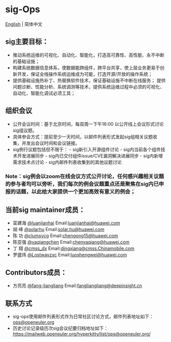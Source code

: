 # sig-Ops
[English](./README.md) | 简体中文

## sig主要目标：
- 推动系统运维的可视化、自动化、智能化，打造高可靠性、高性能、永不中断的基础设施；
- 构建系统数据信息体系，使数据能跨组件，跨平台共享，使上层业务更易于创新开发，保证全栈操作系统运维成为可能，打造开源/开放的操作系统；
- 提供基础设施热补丁、热替换软件技术，保证基础设施不中断在线服务； 提供问题诊断、性能分析、系统调测等技术，提供系统运维过程中必须的可视化、自动化、智能化调试必须工具；

## 组织会议
- 公开会议时间：基于北京时间，每双周一下午16:00 以公开线上会议形式讨论sig组议题。
- 具体参会方式：提前至少一天时间，以邮件列表形式发起sig组相关议题收集，并发出会议时间和会议链接。
- sig例行议题包括但不限于：
        - sig新引入开源组件讨论
        - sig内当前各个组件技术开发进展同步
        - sig内已交付组件issue/CVE漏洞解决进展同步
        - sig内新增需求技术点讨论
        - sig内邮件列表收集到的其他议题讨论

### Note：sig例会以zoom在线会议方式公开讨论，任何感兴趣相关议题的参与者均可以旁听，我们每次的例会议题重点还是聚焦在sig内已申报的话题，以此给大家提供一个更加高效有意义的例会；

## 当前sig maintainer成员：
- 栾建海     [@luanjianhai](https://gitee.com/luanjianhai)  Email:luanjianhai@huawei.com
- 胡  峰     [@solarhu](https://gitee.com/solarhu)   Email:solar.hu@huawei.com
- 陈  功     [@clumsycg](https://gitee.com/clumsycg)   Email:chengong15@huawei.com
- 陈亚强     [@yaqiangchen](https://gitee.com/yaqiangchen)  Email:chenyaqiang@huawei.com
- 丁  翔     [@cmss_dx](https://gitee.com/cmss_dx)   Email:dingxiang@cmss.Chinamobile.com
- 罗盛炜     [@Lostwayzxc](https://gitee.com/Lostwayzxc)   Email:luoshengwei@huawei.com

## Contributors成员：
- 方亮亮     [@fang-liangliang](https://gitee.com/fang-liangliang)   Email:fangliangliang@deepinsight.cn

## 联系方式
- sig-ops使用邮件列表形式作为日常社区讨论方式，邮件列表地址如下：
ops@openeuler.org
- 历史讨论记录级历次sig会议纪要归档地址如下：
https://mailweb.openeuler.org/hyperkitty/list/ops@openeuler.org/
